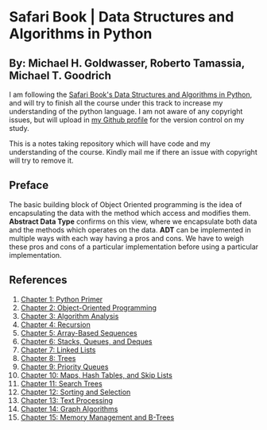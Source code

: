 # Safari Book | Data Structures and Algorithms in Python #
## By: Michael H. Goldwasser, Roberto Tamassia, Michael T. Goodrich ##

I am following the [Safari Book's Data Structures and Algorithms in Python](https://www.safaribooksonline.com/library/view/data-structures-and/9781118290279/ "Safari Book's Data Structures and Algorithms in Python"), and will try to finish all the course under this track to increase my understanding of the python language. I am not aware of any copyright issues, but will upload in [my Github profile](https://github.com/archeranimesh/) for the version control on my study.

This is a notes taking repository which will have code and my understanding of the course. Kindly mail me if there an issue with copyright will try to remove it.

## Preface ##

The basic building block of Object Oriented programming is the idea of encapsulating the data with the method which access and modifies them. **Abstract Data Type** confirms on this view, where we encapsulate both data and the methods which operates on the data. **ADT** can be implemented in multiple ways with each way having a pros and cons. We have to weigh these pros and cons of a particular implementation before using a particular implementation.


## References ##

1. [Chapter 1: Python Primer](Chapter_01_Python_Primer/docs/ReadMe.md "Chapter 1: Python Primer")
2. [Chapter 2: Object-Oriented Programming](Chapter_02_Object_Oriented_Programming/docs/ReadMe.md "Chapter 2: Object-Oriented Programming")
3. [Chapter 3: Algorithm Analysis](Chapter_03_Algorithm_Analysis/docs/ReadMe.md "Chapter 3: Algorithm Analysis")
4. [Chapter 4: Recursion](Chapter_04_Recursion/docs/ReadMe.md "Chapter 4: Recursion")
5. [Chapter 5: Array-Based Sequences](Chapter_05_Array_Based_Sequences/docs/ReadMe.md "Chapter 5: Array-Based Sequences")
6. [Chapter 6: Stacks, Queues, and Deques](Chapter_06_Stacks,_Queues,_Deques/docs/ReadMe.md "Chapter 6: Stacks, Queues, and Deques")
7. [Chapter 7: Linked Lists](Chapter_07_Linked_Lists/docs/ReadMe.md "Chapter 7: Linked Lists")
8. [Chapter 8: Trees](Chapter_08_Trees/docs/ReadMe.md "Chapter 8: Trees")
9. [Chapter 9: Priority Queues](Chapter_09_Priority_Queues/docs/ReadMe.md "Chapter 9: Priority Queues")
10. [Chapter 10: Maps, Hash Tables, and Skip Lists](Chapter_10_Maps_Hash_Tables_and_Skip_Lists/docs/ReadMe.md "Chapter 10: Maps, Hash Tables, and Skip Lists")
11. [Chapter 11: Search Trees](Chapter_11_Search_Trees/docs/ReadMe.md "Chapter 11: Search Trees")
12. [Chapter 12: Sorting and Selection](Chapter_12_Sorting_and_Selection/docs/ReadMe.md "Chapter 12: Sorting and Selection")
13. [Chapter 13: Text Processing](Chapter_13_Text_Processing/docs/ReadMe.md "Chapter 13: Text Processing")
14. [Chapter 14: Graph Algorithms](Chapter_14_Graph_Algorithms/docs/ReadMe.md "Chapter 14: Graph Algorithms")
15. [Chapter 15: Memory Management and B-Trees](Chapter_15_Memory_Management_B-Trees/docs/ReadMe.md "Chapter 15: Memory Management and B-Trees")
